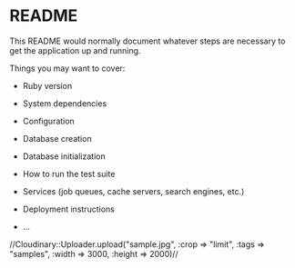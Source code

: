 # README

This README would normally document whatever steps are necessary to get the
application up and running.

Things you may want to cover:

* Ruby version

* System dependencies

* Configuration

* Database creation

* Database initialization

* How to run the test suite

* Services (job queues, cache servers, search engines, etc.)

* Deployment instructions

* ...

//Cloudinary::Uploader.upload("sample.jpg", :crop => "limit", :tags => "samples", :width => 3000, :height => 2000)//

